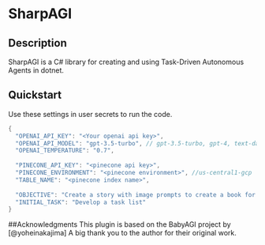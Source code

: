 # SharpAGI

## Description

SharpAGI is a C# library for creating and using Task-Driven Autonomous Agents in dotnet. 

## Quickstart

Use these settings in user secrets to run the code.

```csharp
{
  "OPENAI_API_KEY": "<Your openai api key>",
  "OPENAI_API_MODEL": "gpt-3.5-turbo", // gpt-3.5-turbo, gpt-4, text-davinci-003, etc
  "OPENAI_TEMPERATURE": "0.7",
 
  "PINECONE_API_KEY": "<pinecone api key>",
  "PINECONE_ENVIRONMENT": "<pinecone environment>", //us-central1-gcp
  "TABLE_NAME": "<pinecone index name>",
  
  "OBJECTIVE": "Create a story with image prompts to create a book for 6 years old.",
  "INITIAL_TASK": "Develop a task list"
}
```

##Acknowledgments
This plugin is based on the BabyAGI project by [@yoheinakajima] A big thank you to the author for their original work.
